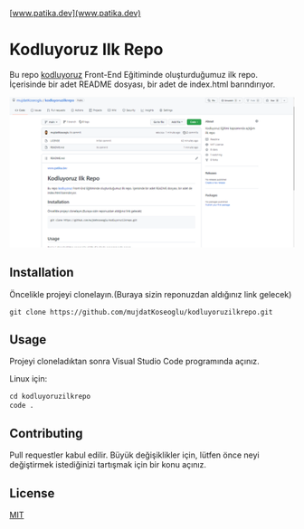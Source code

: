 [www.patika.dev](www.patika.dev)

# Kodluyoruz Ilk Repo

Bu repo [kodluyoruz](https://www.kodluyoruz.org/) Front-End Eğitiminde oluşturduğumuz ilk repo. İçerisinde bir adet README dosyası, bir adet de index.html barındırıyor.

![proje resmimiz](img.png)

## Installation
Öncelikle projeyi clonelayın.(Buraya sizin reponuzdan aldığınız link gelecek)

```
git clone https://github.com/mujdatKoseoglu/kodluyoruzilkrepo.git

```
## Usage
Projeyi cloneladıktan sonra Visual Studio Code programında açınız.

Linux için:
```
cd kodluyoruzilkrepo
code .
```

## Contributing
Pull requestler kabul edilir. Büyük değişiklikler için, lütfen önce neyi değiştirmek istediğinizi tartışmak için bir konu açınız.

## License
[MIT](https://opensource.org/licenses/MIT)


